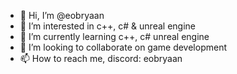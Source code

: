 - 👋 Hi, I’m @eobryaan
- 👀 I’m interested in c++, c# & unreal engine
- 🌱 I’m currently learning c++, c# unreal engine
- 💞️ I’m looking to collaborate on game development
- 📫 How to reach me, discord: eobryaan

<!---
eobryaan/eobryaan is a ✨ special ✨ repository because its `README.md` (this file) appears on your GitHub profile.
You can click the Preview link to take a look at your changes.
--->

